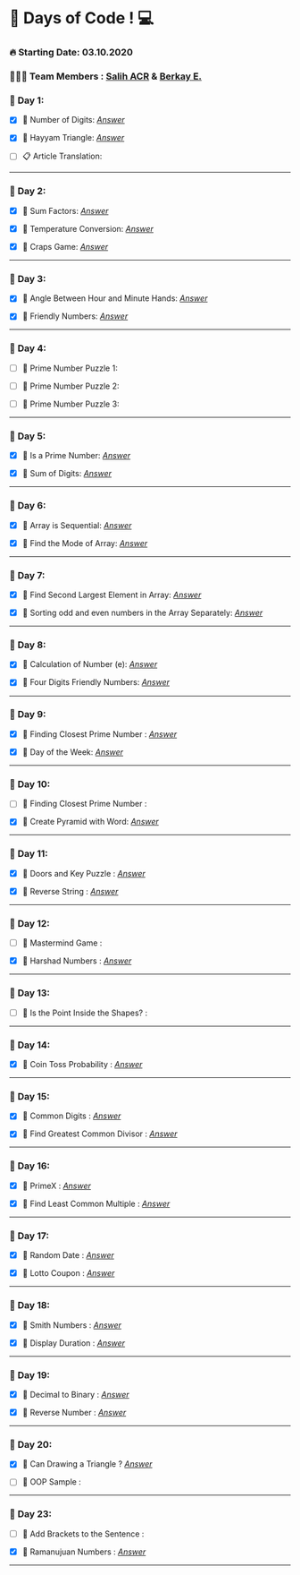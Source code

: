 # 💯 Days of Code !  💻  

### **🔥 Starting Date: 03.10.2020**
### **👨🏽‍💻 Team Members : [Salih ACR](https://github.com/salihacr) & [Berkay E.](https://github.com/clopylol)**


### 📅 **Day 1**:  
- [X]  📌 Number of Digits: *[Answer](https://github.com/clopylol/100DaysOfCode/tree/master/Day1/Question1)*
 
- [X] 📌 Hayyam Triangle: *[Answer](https://github.com/clopylol/100DaysOfCode/tree/master/Day1/Question2)*

- [ ] 📋  Article Translation:
---

### 📅 **Day 2**:  
- [X] 📌 Sum Factors: *[Answer](https://github.com/clopylol/100DaysOfCode/tree/master/Day2/Question1)*
 
- [X] 📌 Temperature Conversion: *[Answer](https://github.com/clopylol/100DaysOfCode/tree/master/Day2/Question2)*

- [X] 📌 Craps Game: *[Answer](https://github.com/clopylol/100DaysOfCode/tree/master/Day2/Question3)*

---

### 📅 **Day 3**:  
- [X] 📌 Angle Between Hour and Minute Hands: *[Answer](https://github.com/clopylol/100DaysOfCode/tree/master/Day3/Question1)*
 
- [X] 📌 Friendly Numbers: *[Answer](https://github.com/clopylol/100DaysOfCode/tree/master/Day3/Question2)*

---

### 📅 **Day 4**:  
- [ ] 📌 Prime Number Puzzle 1: 
 
- [ ] 📌 Prime Number Puzzle 2:

- [ ] 📌 Prime Number Puzzle 3:

---

### 📅 **Day 5**:  
- [X] 📌 Is a Prime Number: *[Answer](https://github.com/clopylol/100DaysOfCode/tree/master/Day5/Question1)*
 
- [X] 📌 Sum of Digits: *[Answer](https://github.com/clopylol/100DaysOfCode/tree/master/Day5/Question2)*

---

### 📅 **Day 6**:  
- [X] 📌 Array is Sequential: *[Answer](https://github.com/clopylol/100DaysOfCode/tree/master/Day6/Question1)*
 
- [X] 📌 Find the Mode of Array: *[Answer](https://github.com/clopylol/100DaysOfCode/tree/master/Day6/Question2)*

---

### 📅 **Day 7**:  
- [X] 📌 Find Second Largest Element in Array: *[Answer](https://github.com/clopylol/100DaysOfCode/tree/master/Day7/Question1)*
 
- [X] 📌 Sorting odd and even numbers in the Array Separately: *[Answer](https://github.com/clopylol/100DaysOfCode/tree/master/Day7/Question2)*

---

### 📅 **Day 8**:  
- [X] 📌 Calculation of Number (e): *[Answer](https://github.com/clopylol/100DaysOfCode/tree/master/Day8/Question1)*
 
- [X] 📌 Four Digits Friendly Numbers: *[Answer](https://github.com/clopylol/100DaysOfCode/tree/master/Day8/Question2)*

---

### 📅 **Day 9**:  
- [X] 📌 Finding Closest Prime Number : *[Answer](https://github.com/clopylol/100DaysOfCode/tree/master/Day9/Question1)*
 
- [X] 📌 Day of the Week: *[Answer](https://github.com/clopylol/100DaysOfCode/tree/master/Day9/Question2)*

---

### 📅 **Day 10**:  
- [ ] 📌 Finding Closest Prime Number : 
 
- [X] 📌 Create Pyramid with Word: *[Answer](https://github.com/clopylol/100DaysOfCode/tree/master/P2-Day10/Question2)*

---

### 📅 **Day 11**:  
- [X] 📌 Doors and Key Puzzle : *[Answer](https://github.com/clopylol/100DaysOfCode/tree/master/P2-Day11/Question1)*
 
- [X] 📌 Reverse String : *[Answer](https://github.com/clopylol/100DaysOfCode/tree/master/P2-Day11/Question2)*

---

### 📅 **Day 12**:  
- [ ] 📌 Mastermind Game : 
 
- [X] 📌 Harshad Numbers : *[Answer](https://github.com/clopylol/100DaysOfCode/tree/master/P2-Day12/Question2)*

---

### 📅 **Day 13**:  
- [ ] 📌 Is the Point Inside the Shapes? : 
 
---

### 📅 **Day 14**:  
- [X] 📌 Coin Toss Probability : *[Answer](https://github.com/clopylol/100DaysOfCode/tree/master/P2-Day14)*
 
---

### 📅 **Day 15**:  
- [X] 📌 Common Digits : *[Answer](https://github.com/clopylol/100DaysOfCode/tree/master/P2-Day15/Question1)*

- [X] 📌 Find Greatest Common Divisor : *[Answer](https://github.com/clopylol/100DaysOfCode/tree/master/P2-Day15/Question2)*

---

### 📅 **Day 16**:  
- [X] 📌 PrimeX : *[Answer](https://github.com/clopylol/100DaysOfCode/tree/master/P2-Day16/Question2)*

- [X] 📌 Find Least Common Multiple : *[Answer](https://github.com/clopylol/100DaysOfCode/tree/master/P2-Day16/Question1)*

---

### 📅 **Day 17**:  
- [X] 📌 Random Date : *[Answer](https://github.com/clopylol/100DaysOfCode/tree/master/P2-Day17/Question1)*

- [X] 📌 Lotto Coupon : *[Answer](https://github.com/clopylol/100DaysOfCode/tree/master/P2-Day17/Question2)*

---

### 📅 **Day 18**:  
- [X] 📌 Smith Numbers : *[Answer](https://github.com/clopylol/100DaysOfCode/tree/master/P2-Day18/Question1)*

- [X] 📌 Display Duration : *[Answer](https://github.com/clopylol/100DaysOfCode/tree/master/P2-Day18/Question2)*

---

### 📅 **Day 19**:  
- [X] 📌 Decimal to Binary : *[Answer](https://github.com/clopylol/100DaysOfCode/tree/master/P2-Day19/Question1)*

- [X] 📌 Reverse Number : *[Answer](https://github.com/clopylol/100DaysOfCode/tree/master/P2-Day19/Question2)*

---

### 📅 **Day 20**:  
- [X] 📌 Can Drawing a Triangle ? *[Answer](https://github.com/clopylol/100DaysOfCode/tree/master/P2-Day20/Question1)*

- [ ] 📌 OOP Sample :

---
### 📅 **Day 23**:  
- [ ] 📌 Add Brackets to the Sentence :

- [X] 📌 Ramanujuan Numbers : *[Answer](https://github.com/clopylol/100DaysOfCode/tree/master/P3-Day23/Question2)*

---